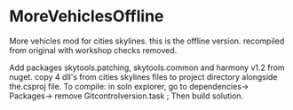 # MoreVehiclesOffline
More vehicles mod for cities skylines. this is the offline version. recompiled from original with workshop checks removed.

Add packages skytools.patching, skytools.common and harmony v1.2 from nuget. copy 4 dll's from cities skylines files to project directory alongside the.csproj file.
To compile: in soln explorer, go to dependencies-> Packages-> remove Gitcontrolversion.task ;  Then build solution.
